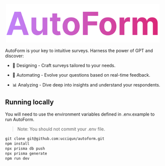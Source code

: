<div align="center">
    <img src="https://raw.githubusercontent.com/ucciqun/autoform/main/docs/images/autoform.png" width="500" height="auto" alt="AutoForm"/>
</div>

AutoForm is your key to intuitive surveys. Harness the power of GPT and discover:

- 📝 Designing - Craft surveys tailored to your needs.

- 🤖 Automating - Evolve your questions based on real-time feedback.

- 📊 Analyzing - Dive deep into insights and understand your respondents.

## Running locally

You will need to use the environment variables defined in .env.example to run AutoForm.

> Note: You should not commit your .env file.

```
git clone git@github.com:ucciqun/autoform.git
npm install
npx prisma db push
npx prisma generate
npm run dev
```
